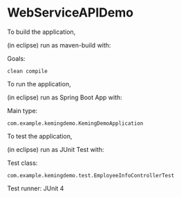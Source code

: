# WebServiceAPIDemo

To build the application,

(in eclipse) run as maven-build with:

Goals: 
```
clean compile
```
To run the application,

(in eclipse) run as Spring Boot App with:

Main type: 
```
com.example.kemingdemo.KemingDemoApplication
```

To test the application,

(in eclipse) run as JUnit Test with:

Test class: 
```
com.example.kemingdemo.test.EmployeeInfoControllerTest
```
Test runner: JUnit 4

